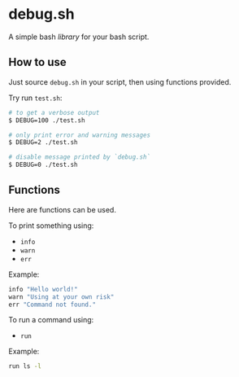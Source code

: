 # debug.sh

A simple bash *library* for your bash script.

## How to use

Just source `debug.sh` in your script, then using functions provided.

Try run `test.sh`:

```sh
# to get a verbose output
$ DEBUG=100 ./test.sh

# only print error and warning messages
$ DEBUG=2 ./test.sh

# disable message printed by `debug.sh`
$ DEBUG=0 ./test.sh
```

## Functions

Here are functions can be used.

To print something using:

  * `info`
  * `warn`
  * `err`

Example:

```sh
info "Hello world!"
warn "Using at your own risk"
err "Command not found."
```

To run a command using:

  * `run`

Example:

```sh
run ls -l
```
